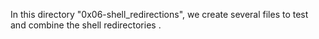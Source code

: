  In this directory "0x06-shell_redirections", we create several files to test and combine the shell redirectories .
